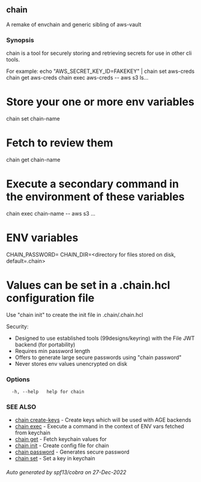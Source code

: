 ## chain

A remake of envchain and generic sibling of aws-vault

### Synopsis


chain is a tool for securely storing and retrieving secrets for use
in other cli tools.

For example:
echo "AWS_SECRET_KEY_ID=FAKEKEY" | chain set aws-creds
chain get aws-creds
chain exec aws-creds -- aws s3 ls...

# Store your one or more env variables
chain set chain-name<ENTER>

# Fetch to review them
chain get chain-name

# Execute a secondary command in the environment of these variables
chain exec chain-name -- aws s3 ...

# ENV variables
CHAIN_PASSWORD=<password used in keychain for storing key>
CHAIN_DIR=<directory for files stored on disk, default=.chain>

# Values can be set in a .chain.hcl configuration file
Use "chain init" to create the init file in .chain/.chain.hcl

Security:
- Designed to use established tools (99designs/keyring) with the File JWT backend (for portability)
- Requires min password length
- Offers to generate large secure passwords using "chain password"
- Never stores env values unencrypted on disk


### Options

```
  -h, --help   help for chain
```

### SEE ALSO

* [chain create-keys](chain_create-keys.md)	 - Create keys which will be used with AGE backends
* [chain exec](chain_exec.md)	 - Execute a command in the context of ENV vars fetched from keychain
* [chain get](chain_get.md)	 - Fetch keychain values for <keychain>
* [chain init](chain_init.md)	 - Create config file for chain
* [chain password](chain_password.md)	 - Generates secure password
* [chain set](chain_set.md)	 - Set a key in keychain

###### Auto generated by spf13/cobra on 27-Dec-2022
